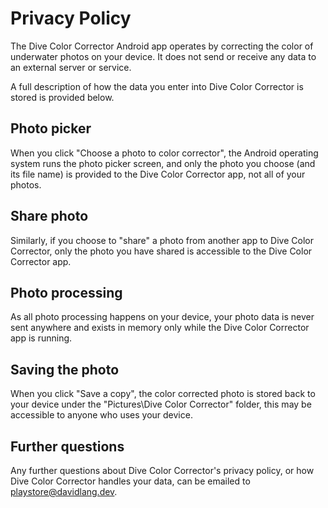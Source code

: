 # Privacy Policy

The Dive Color Corrector Android app operates by correcting the color of underwater photos on your device. It does not send or receive any data to an external server or service.

A full description of how the data you enter into Dive Color Corrector is stored is provided below.

## Photo picker

When you click "Choose a photo to color corrector", the Android operating system runs the photo picker screen, and only the photo you choose (and its file name) is provided to the Dive Color Corrector app, not all of your photos.

## Share photo

Similarly, if you choose to "share" a photo from another app to Dive Color Corrector, only the photo you have shared is accessible to the Dive Color Corrector app.

## Photo processing

As all photo processing happens on your device, your photo data is never sent anywhere and exists in memory only while the Dive Color Corrector app is running. 

## Saving the photo

When you click "Save a copy", the color corrected photo is stored back to your device under the "Pictures\Dive Color Corrector" folder, this may be accessible to anyone who uses your device.

## Further questions

Any further questions about Dive Color Corrector's privacy policy, or how Dive Color Corrector handles your data, can be emailed to [playstore@davidlang.dev](playstore@davidlang.dev).